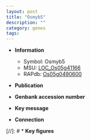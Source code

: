 ```yaml
---
layout: post
title: "Osmyb5"
description: ""
category: genes
tags: 
---
```


* **Information**  
    + Symbol: Osmyb5  
    + MSU: [LOC_Os05g41166](http://rice.uga.edu/cgi-bin/ORF_infopage.cgi?orf=LOC_Os05g41166)  
    + RAPdb: [Os05g0490600](http://rapdb.dna.affrc.go.jp/viewer/gbrowse_details/irgsp1?name=Os05g0490600)  

* **Publication**  

* **Genbank accession number**  

* **Key message**  

* **Connection**  

[//]: # * **Key figures**  


